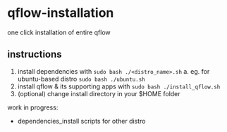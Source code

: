 # qflow-installation
one click installation of entire qflow

## instructions
1. install dependencies with ```sudo bash ./<distro_name>.sh``` 
 a. eg. for ubuntu-based distro ```sudo bash ./ubuntu.sh```
2. install qflow & its supporting apps with ```sudo bash ./install_qflow.sh```
3. (optional) change install directory in your $HOME folder

work in progress:
- dependencies_install scripts for other distro
